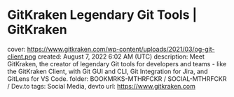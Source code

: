# GitKraken Legendary Git Tools | GitKraken

cover: https://www.gitkraken.com/wp-content/uploads/2021/03/og-git-client.png
created: August 7, 2022 6:02 AM (UTC)
description: Meet GitKraken, the creator of legendary Git tools for developers and teams - like the GitKraken Client, with Git GUI and CLI, Git Integration for Jira, and GitLens for VS Code.
folder: BOOKMRKS-MTHRFCKR / SOCIAL-MTHRFCKR / Dev.to
tags: Social Media, devto
url: https://www.gitkraken.com